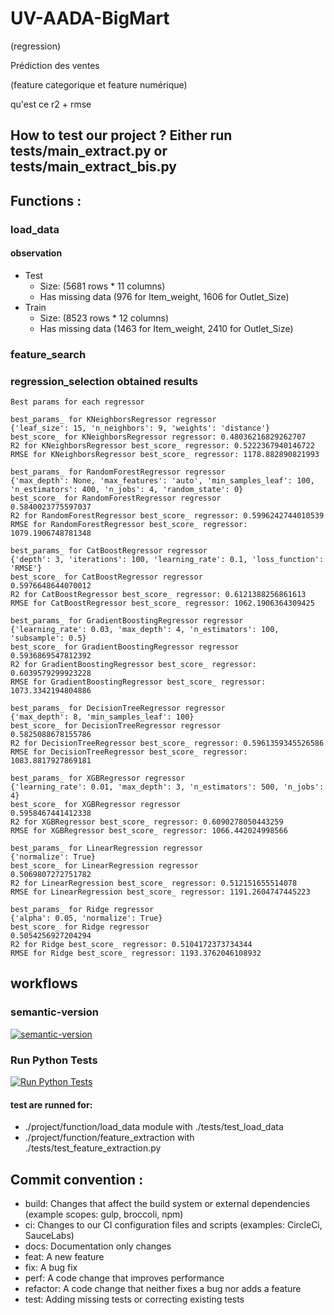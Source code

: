 # UV-AADA-BigMart

(regression)

Prédiction des ventes

(feature categorique et feature numérique)

qu'est ce r2 + rmse

## How to test our project ? Either run tests/main_extract.py or tests/main_extract_bis.py




## Functions :

### load_data


#### observation
- Test
  - Size: (5681 rows * 11 columns)
  - Has missing data (976 for Item_weight, 1606 for Outlet_Size)
- Train
  - Size: (8523 rows * 12 columns)
  - Has missing data (1463 for Item_weight, 2410 for Outlet_Size)

### feature_search

###

### regression_selection obtained results

```
Best params for each regressor

best_params_ for KNeighborsRegressor regressor
{'leaf_size': 15, 'n_neighbors': 9, 'weights': 'distance'}
best_score_ for KNeighborsRegressor regressor: 0.48036216829262707
R2 for KNeighborsRegressor best_score_ regressor: 0.5222367940146722
RMSE for KNeighborsRegressor best_score_ regressor: 1178.882890821993

best_params_ for RandomForestRegressor regressor
{'max_depth': None, 'max_features': 'auto', 'min_samples_leaf': 100, 'n_estimators': 400, 'n_jobs': 4, 'random_state': 0}
best_score_ for RandomForestRegressor regressor
0.5840023775597037
R2 for RandomForestRegressor best_score_ regressor: 0.5996242744010539
RMSE for RandomForestRegressor best_score_ regressor: 1079.1906748781348

best_params_ for CatBoostRegressor regressor
{'depth': 3, 'iterations': 100, 'learning_rate': 0.1, 'loss_function': 'RMSE'}
best_score_ for CatBoostRegressor regressor
0.5976648644070012
R2 for CatBoostRegressor best_score_ regressor: 0.6121388256861613
RMSE for CatBoostRegressor best_score_ regressor: 1062.1906364309425

best_params_ for GradientBoostingRegressor regressor
{'learning_rate': 0.03, 'max_depth': 4, 'n_estimators': 100, 'subsample': 0.5}
best_score_ for GradientBoostingRegressor regressor
0.5936869547812392
R2 for GradientBoostingRegressor best_score_ regressor: 0.6039579299923228
RMSE for GradientBoostingRegressor best_score_ regressor: 1073.3342194804886

best_params_ for DecisionTreeRegressor regressor
{'max_depth': 8, 'min_samples_leaf': 100}
best_score_ for DecisionTreeRegressor regressor
0.5825088678155786
R2 for DecisionTreeRegressor best_score_ regressor: 0.5961359345526586
RMSE for DecisionTreeRegressor best_score_ regressor: 1083.8817927869181

best_params_ for XGBRegressor regressor
{'learning_rate': 0.01, 'max_depth': 3, 'n_estimators': 500, 'n_jobs': 4}
best_score_ for XGBRegressor regressor
0.5958467441412338
R2 for XGBRegressor best_score_ regressor: 0.6090278050443259
RMSE for XGBRegressor best_score_ regressor: 1066.442024998566

best_params_ for LinearRegression regressor
{'normalize': True}
best_score_ for LinearRegression regressor
0.5069807272751782
R2 for LinearRegression best_score_ regressor: 0.512151655514078
RMSE for LinearRegression best_score_ regressor: 1191.2604747445223

best_params_ for Ridge regressor
{'alpha': 0.05, 'normalize': True}
best_score_ for Ridge regressor
0.5054256927204294
R2 for Ridge best_score_ regressor: 0.5104172373734344
RMSE for Ridge best_score_ regressor: 1193.3762046108932
```

## workflows

### semantic-version

[![semantic-version](https://img.shields.io/github/workflow/status/LazyKeru/UV-AADA-projet-apprentissage-automatique/Semantic-version?style=plastic)](https://github.com/LazyKeru/UV-AADA-BigMart/actions/workflows/semantic-versioning.yml)

### Run Python Tests
[![Run Python Tests](https://img.shields.io/github/workflow/status/LazyKeru/UV-AADA-projet-apprentissage-automatique/Semantic-version?style=plastic)](https://github.com/LazyKeru/UV-AADA-BigMart/actions/workflows/python-tests.yml)
#### test are runned for:
- ./project/function/load_data module with ./tests/test_load_data
- ./project/function/feature_extraction with ./tests/test_feature_extraction.py

## Commit convention :
- build: Changes that affect the build system or external dependencies (example scopes: gulp, broccoli, npm)
- ci: Changes to our CI configuration files and scripts (examples: CircleCi, SauceLabs)
- docs: Documentation only changes
- feat: A new feature
- fix: A bug fix
- perf: A code change that improves performance
- refactor: A code change that neither fixes a bug nor adds a feature
- test: Adding missing tests or correcting existing tests
